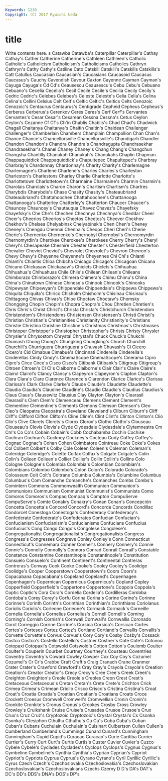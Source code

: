 ```yaml
---
Keywords: 1230 
Copyright: (C) 2017 Ryuichi Ueda
---
```


# title

Write contents here.
s Catawba Catawba's Caterpillar Caterpillar's Cathay Cathay's Cather Catherine
Catherine's Cathleen Cathleen's Catholic Catholic's Catholicism Catholicism's Catholicisms Catholics Cathryn
Cathryn's Cathy Cathy's Catiline Cato Catskill Catskill's Catskills Catskills's Catt
Catullus Caucasian Caucasian's Caucasians Caucasoid Caucasus Caucasus's Cauchy Cavendish Cavour
Caxton Cayenne Cayman Cayman's Cayuga Cayuga's Cd Cd's Ceausescu Ceausescu's
Cebu Cebu's Cebuano Cebuano's Cecelia Cecelia's Cecil Cecile Cecile's Cecilia
Cecily Cecily's Cedric Cedric's Celebes Celebes's Celeste Celeste's Celia Celia's
Celina Celina's Cellini Celsius Celt Celt's Celtic Celtic's Celtics Celts
Cenozoic Cenozoic's Centaurus Centaurus's Centigrade Cepheid Cepheus Cepheus's Cerberus Cerberus's
Cerenkov Ceres Ceres's Cerf Cerf's Cervantes Cervantes's Cesar Cesar's Cesarean
Cessna Cessna's Cetus Ceylon Ceylon's Cezanne Cf Cf's Ch'in Chablis
Chablis's Chad Chad's Chadwick Chagall Chaitanya Chaitanya's Chaitin Chaitin's Chaldean
Challenger Challenger's Chamberlain Chambers Champlain Champollion Chan Chan's Chance Chance's
Chancellorsville Chancellorsville's Chandigarh Chandler Chandon Chandon's Chandra Chandra's Chandragupta Chandrasekhar
Chandrasekhar's Chanel Chaney Chaney's Chang Chang's Changchun Changsha Chantilly Chanukah
Chanukah's Chanukahs Chaplin Chapman Chappaquiddick Chappaquiddick's Chapultepec Chapultepec's Charbray Charbray's
Chardonnay Chardonnay's Charity Charity's Charlemagne Charlemagne's Charlene Charlene's Charles Charles's
Charleston Charleston's Charlestons Charley Charlie Charlotte Charlotte's Charlottetown Charlottetown's Charmaine
Charmaine's Charmin Charmin's Charolais Charolais's Charon Charon's Chartism Chartism's Chartres
Charybdis Charybdis's Chase Chasity Chasity's Chateaubriand Chateaubriand's Chattahoochee Chattahoochee's Chattanooga
Chattanooga's Chatterley Chatterley's Chatterton Chaucer Chaucer's Chauncey Chauncey's Chautauqua Chavez
Chavez's Chayefsky Chayefsky's Che Che's Chechen Chechnya Chechnya's Cheddar Cheer
Cheer's Cheerios Cheerios's Cheetos Cheetos's Cheever Chekhov Chekhov's Chelsea Chelyabinsk
Chelyabinsk's Chen Chen's Cheney Cheney's Chengdu Chennai Chennai's Cheops Cheri
Cheri's Cherie Cherie's Chernenko Chernenko's Chernobyl Chernobyl's Chernomyrdin Chernomyrdin's Cherokee
Cherokee's Cherokees Cherry Cherry's Cheryl Cheryl's Chesapeake Cheshire Chester Chester's
Chesterfield Chesterton Chevalier Cheviot Cheviot's Chevrolet Chevrolet's Chevron Chevron's Chevy
Chevy's Cheyenne Cheyenne's Cheyennes Chi Chi's Chianti Chianti's Chiantis Chiba
Chibcha Chicago Chicago's Chicagoan Chicana Chicano Chickasaw Chickasaw's Chiclets Chiclets's
Chihuahua Chihuahua's Chihuahuas Chile Chile's Chilean Chilean's Chileans Chimborazo Chimborazo's
Chimera Chimera's Chimu Chimu's China China's Chinatown Chinese Chinese's Chinook
Chinook's Chinooks Chipewyan Chipewyan's Chippendale Chippendale's Chippewa Chippewa's Chiquita Chiquita's
Chirico Chisholm Chisholm's Chisinau Chisinau's Chittagong Chivas Chivas's Chloe Choctaw
Choctaw's Chomsky Chongqing Chopin Chopin's Chopra Chopra's Chou Chretien Chretien's
Chris Chris's Christ Christ's Christa Christa's Christchurch Christendom Christendom's Christendoms
Christensen Christensen's Christi Christi's Christian Christian's Christianities Christianity Christianity's Christians
Christie Christina Christine Christine's Christmas Christmas's Christmases Christoper Christoper's Christopher
Christopher's Christs Christy Chrysler Chrysler's Chrysostom Chrystal Chrystal's Chuck Chuck's
Chukchi Chumash Chung Chung's Chungking Chungking's Church Churchill Churchill's Churriguera
Churriguera's Chuvash Chuvash's Ci Cicero Cicero's Cid Cimabue Cimabue's Cincinnati
Cinderella Cinderella's Cinderellas Cindy Cindy's CinemaScope CinemaScope's Cinerama Cipro Cipro's
Circe Circe's Cisco Cisco's Citibank Citibank's Citigroup Citigroup's Citroen Citroen's
Cl Cl's Claiborne Claiborne's Clair Clair's Claire Claire's Clairol Clairol's
Clancy Clancy's Clapeyron Clapeyron's Clapton Clapton's Clara Clara's Clare Clarence
Clarence's Clarendon Clarice Clarice's Clarissa Clarissa's Clark Clarke Clarke's Claude
Claude's Claudette Claudette's Claudia Claudia's Claudine Claudine's Claudio Claudio's Claudius
Claudius's Claus Claus's Clausewitz Clausius Clay Clayton Clayton's Clearasil Clearasil's
Clem Clem's Clemenceau Clemens Clement Clement's Clementine Clementine's Clements Clemons
Clemson Clemson's Cleo Cleo's Cleopatra Cleopatra's Cleveland Cleveland's Cliburn Cliburn's
Cliff Cliff's Clifford Clifton Clifton's Cline Cline's Clint Clint's Clinton
Clinton's Clio Clio's Clive Clorets Clorets's Clorox Clorox's Clotho Clotho's
Clouseau Clouseau's Clovis Clovis's Clyde Clydesdale Clydesdale's Clytemnestra Cm Cm's
Co Co's Cobain Cobain's Cobb Cochabamba Cochin Cochise Cochran Cochran's
Cockney Cockney's Cocteau Cody Coffey Coffey's Cognac Cognac's Cohan Cohen
Coimbatore Cointreau Coke Coke's Cokes Col Colbert Colbert's Colby Cole
Coleen Coleen's Coleman Coleman's Coleridge Coleridge's Colette Colfax Colfax's Colgate
Colgate's Colin Colin's Colleen Colleen's Collier Collier's Collin Collin's Collins
Colo Cologne Cologne's Colombia Colombia's Colombian Colombian's Colombians Colombo Colombo's
Colon Colon's Colorado Colorado's Colosseum Colt Colt's Coltrane Columbia Columbia's
Columbine Columbus Columbus's Com Comanche Comanche's Comanches Combs Combs's Comintern
Commons Commonwealth Communion Communion's Communions Communism Communist Communist's Communists Como
Comoros Comoros's Compaq Compaq's Compton CompuServe CompuServe's Comte Conakry Conakry's
Conan Conan's Concepción Concetta Concetta's Concord Concord's Concorde Concords Condillac
Condorcet Conestoga Conestoga's Confederacy Confederacy's Confederate Confederate's Confederates Confucian Confucian's
Confucianism Confucianism's Confucianisms Confucians Confucius Confucius's Cong Congo Congo's Congolese
Congolese's Congregationalist Congregationalist's Congregationalists Congress Congress's Congresses Congreve Conley Conley's
Conn Connecticut Connecticut's Connemara Conner Conner's Connery Connery's Connie Connie's
Connolly Connolly's Connors Conrad Conrail Conrail's Constable Constance Constantine Constantinople
Constantinople's Constitution Consuelo Consuelo's Continent Continent's Continental Contreras Contreras's Conway
Cook Cooke Cooke's Cooley Cooley's Coolidge Coolidge's Cooper Cooperstown Cooperstown's
Coors Coors's Copacabana Copacabana's Copeland Copeland's Copenhagen Copenhagen's Copernican Copernicus
Copernicus's Copland Copley Copperfield Copperfield's Coppertone Coppertone's Coppola Coppola's Coptic
Coptic's Cora Cora's Cordelia Cordelia's Cordilleras Cordoba Cordoba's Corey Corey's
Corfu Corina Corina's Corine Corine's Corinne Corinne's Corinth Corinth's Corinthian
Corinthian's Corinthians Coriolanus Coriolis Coriolis's Corleone Corleone's Cormack Cormack's Corneille
Cornelia Cornelia's Cornelius Cornelius's Cornell Cornell's Corning Corning's Cornish Cornish's
Cornwall Cornwall's Cornwallis Coronado Corot Correggio Corrine Corrine's Corsica Corsica's
Corsican Cortes Cortes's Corteses Cortez Cortez's Cortland Cortland's Corvallis Corvallis's
Corvette Corvette's Corvus Corvus's Cory Cory's Cosby Cosby's Cossack Costco
Costco's Costello Costello's Costner Costner's Cote Cote's Cotonou Cotopaxi Cotopaxi's
Cotswold Cotswold's Cotton Cotton's Coulomb Coulter Coulter's Couperin Courbet Courtney
Courtney's Cousteau Coventries Coventry Coventry's Coward Cowley Cowper Cox Coy
Coy's Cozumel Cozumel's Cr Cr's Crabbe Craft Craft's Craig Cranach
Crane Cranmer Crater Crater's Crawford Crawford's Cray Cray's Crayola Crayola's
Creation Creation's Creator Creator's Crecy Crecy's Cree Cree's Creek Creek's
Creighton Creighton's Creole Creole's Creoles Creon Crest Crest's Cretaceous Cretaceous's
Cretan Cretan's Crete Crete's Crichton Crick Crimea Crimea's Crimean Criollo
Crisco Crisco's Cristina Cristina's Croat Croat's Croatia Croatia's Croatian Croatian's
Croatians Croats Croce Crockett Croesus Cromwell Cromwell's Cromwellian Cronin Cronin's
Cronkite Cronkite's Cronus Cronus's Crookes Crosby Cross Crowley Crowley's Cruikshank
Cruise Cruise's Crusades Crusoe Crusoe's Crux Crux's Cruz Cruz's Cryptozoic
Cryptozoic's Crystal Crystal's Cs Csonka Csonka's Ctesiphon Cthulhu Cthulhu's Cu
Cu's Cuba Cuba's Cuban Cuban's Cubans Cuchulain Cuchulain's Cuisinart Culbertson
Cullen Cullen's Cumberland Cumberland's Cummings Cunard Cunard's Cunningham Cunningham's Cupid
Cupid's Curacao Curacao's Curie Curitiba Currier Currier's Curry Curt Curt's
Curtis Curtis's Custer Cuvier Cuvier's Cuzco Cybele Cybele's Cyclades Cyclades's
Cyclops Cyclops's Cygnus Cygnus's Cymbeline Cymbeline's Cynthia Cynthia's Cyprian Cyprian's
Cypriot Cypriot's Cypriots Cyprus Cyprus's Cyrano Cyrano's Cyril Cyrillic Cyrillic's
Cyrus Czech Czech's Czechoslovakia Czechoslovakia's Czechoslovakian Czechoslovakian's Czechoslovakians Czechs Czerny
D D's DA's DAT's DC's DD's DDS's DNA's DOS's DP's
